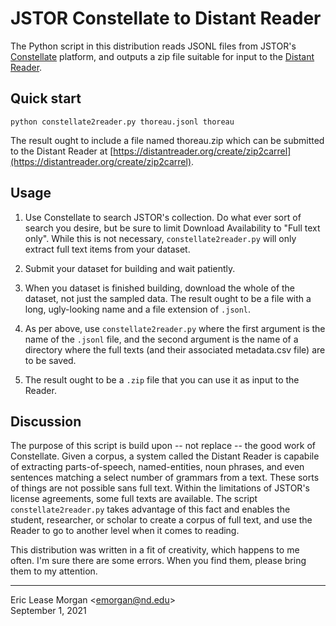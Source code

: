# JSTOR Constellate to Distant Reader

The Python script in this distribution reads JSONL files from JSTOR's [Constellate](https://constellate.org) platform, and outputs a zip file suitable for input to the [Distant Reader](https://distantreader.org).


## Quick start

   ``python constellate2reader.py thoreau.jsonl thoreau``

The result ought to include a file named thoreau.zip which can be submitted to the Distant Reader at [https://distantreader.org/create/zip2carrel](https://distantreader.org/create/zip2carrel).


## Usage

   1. Use Constellate to search JSTOR's collection. Do what ever sort of search you desire, but be sure to limit Download Availability to "Full text only". While this is not necessary, ``constellate2reader.py`` will only extract full text items from your dataset.
   
   2. Submit your dataset for building and wait patiently.
   
   3. When you dataset is finished building, download the whole of the dataset, not just the sampled data. The result ought to be a file with a long, ugly-looking name and a file extension of ``.jsonl``.
   
   4. As per above, use ``constellate2reader.py`` where the first argument is the name of the ``.jsonl`` file, and the second argument is the name of a directory where the full texts (and their associated metadata.csv file) are to be saved.
   
   5. The result ought to be a ``.zip`` file that you can use it as input to the Reader.

## Discussion

The purpose of this script is build upon -- not replace -- the good work of Constellate. Given a corpus, a system called the Distant Reader is capabile of extracting parts-of-speech, named-entities, noun phrases, and even sentences matching a select number of grammars from a text. These sorts of things are not possible sans full text. Within the limitations of JSTOR's license agreements, some full texts are available. The script ``constellate2reader.py`` takes advantage of this fact and enables the student, researcher, or scholar to create a corpus of full text, and use the Reader to go to another level when it comes to reading.

This distribution was written in a fit of creativity, which happens to me often. I'm sure there are some errors. When you find them, please bring them to my attention.

---
Eric Lease Morgan &lt;emorgan@nd.edu&gt;  
September 1, 2021


